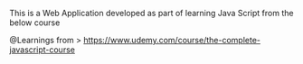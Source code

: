 This is a Web Application developed as part of learning Java Script from the below course

@Learnings from > https://www.udemy.com/course/the-complete-javascript-course
